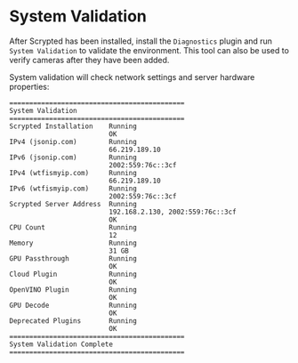 # System Validation

After Scrypted has been installed, install the `Diagnostics` plugin and run `System Validation` to validate the environment. This tool can also be used to verify cameras after they have been added.

System validation will check network settings and server hardware properties:

```
============================================
System Validation
============================================
Scrypted Installation    Running
                         OK
IPv4 (jsonip.com)        Running
                         66.219.189.10
IPv6 (jsonip.com)        Running
                         2002:559:76c::3cf
IPv4 (wtfismyip.com)     Running
                         66.219.189.10
IPv6 (wtfismyip.com)     Running
                         2002:559:76c::3cf
Scrypted Server Address  Running
                         192.168.2.130, 2002:559:76c::3cf
                         OK
CPU Count                Running
                         12
Memory                   Running
                         31 GB
GPU Passthrough          Running
                         OK
Cloud Plugin             Running
                         OK
OpenVINO Plugin          Running
                         OK
GPU Decode               Running
                         OK
Deprecated Plugins       Running
                         OK
============================================
System Validation Complete
============================================
```
